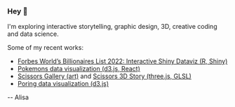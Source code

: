 ### Hey :dizzy:

I'm exploring interactive storytelling, graphic design, 3D, creative coding and data science.

Some of my recent works:

- [Forbes World’s Billionaires List 2022: Interactive Shiny Dataviz (R, Shiny)](https://github.com/kor-al/Forbes-Billionaires-shiny-dataviz)
- [Pokemons data visualization (d3.js, React)](https://github.com/kor-al/pokemon)
- [Scissors Gallery (art)](https://github.com/kor-al/cizars-gallery) and [Scissors 3D Story (three.js, GLSL)](https://github.com/kor-al/scissors)
- [Poring data visualization (d3.js)](https://github.com/kor-al/porings)

-- Alisa

<!--
**kor-al/kor-al** is a ✨ _special_ ✨ repository because its `README.md` (this file) appears on your GitHub profile.

Here are some ideas to get you started:

- 🔭 I’m currently working on ...
- 🌱 I’m currently learning ...
- 👯 I’m looking to collaborate on ...
- 🤔 I’m looking for help with ...
- 💬 Ask me about ...
- 📫 How to reach me: ...
- 😄 Pronouns: ...
- ⚡ Fun fact: ...
-->
